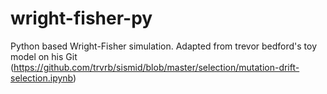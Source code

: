 # wright-fisher-py
Python based Wright-Fisher simulation.  Adapted from trevor bedford's toy model on his Git (https://github.com/trvrb/sismid/blob/master/selection/mutation-drift-selection.ipynb)
